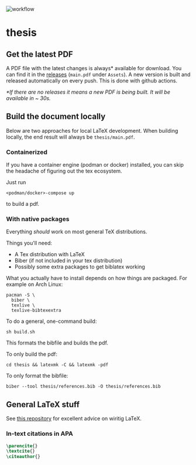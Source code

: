 ![workflow](https://github.com/eemilhaa/thesis/actions/workflows/build.yml/badge.svg)

# thesis

## Get the latest PDF
A PDF file with the latest changes is always\* available for download.
You can find it in the [releases](https://github.com/eemilhaa/thesis/releases)
(`main.pdf` under `Assets`).
A new version is built and released automatically on every push.
This is done with github actions.

*\*If there are no releases it means a new PDF is being built.
It will be available in ~ 30s.*

## Build the document locally
Below are two approaches for local LaTeX development.
When building locally, the end result will always be `thesis/main.pdf`.

### Containerized
If you have a container engine (podman or docker) installed,
you can skip the headache of figuring out the tex ecosystem.

Just run
```console
<podman/docker>-compose up
```
to build a pdf.

### With native packages
Everything *should* work on most general TeX distributions.

Things you'll need:
- A Tex distribution with LaTeX
- Biber (if not included in your tex distribution)
- Possibly some extra packages to get biblatex working

What you actually have to install depends on how things are packaged.
For example on Arch Linux:
```console
pacman -S \
  biber \
  texlive \
  texlive-bibtexextra
```

To do a general, one-command build:
```console
sh build.sh
```
This formats the bibfile and builds the pdf.

To only build the pdf:
```console
cd thesis && latexmk -C && latexmk -pdf
```

To only format the bibfile:
```console
biber --tool thesis/references.bib -O thesis/references.bib
```


## General LaTeX stuff

See [this repository](https://github.com/dspinellis/latex-advice)
for excellent advice on wiritig LaTeX.

### In-text citations in APA
```tex
\parencite{}
\textcite{}
\citeauthor{}
```
